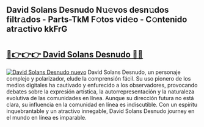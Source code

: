 ## David Solans Desnudo N𝚞𝚎vos desn𝚞dos filtr𝚊dos - Parts-TkM F𝚘tos vid𝚎o - C𝚘ntenido atr𝚊ctivo kkFrG

# <h2><a href="http://mb3t81.tromn.icu/?c=David+Solans+Desnudo">🔗👉👉👉 David Solans Desnudo 🔗🔗</a></h2>

[![David Solans Desnudo nuevo](https://i.imgur.com/pEAQMta.gif)](http://mb3t81.tromn.icu/?c=David+Solans+Desnudo)
David Solans Desnudo, un personaje complejo y polarizador, elude la comprensión fácil. Su uso pionero de los medios digitales ha cautivado y enfurecido a los observadores, provocando debates sobre la expresión artística, la autorrepresentación y la naturaleza evolutiva de las comunidades en línea. Aunque su dirección futura no está clara, su influencia en la comunidad en línea es indiscutible. Con un espíritu inquebrantable y un atractivo innegable, David Solans Desnudo journey en el mundo en línea es imparable.
